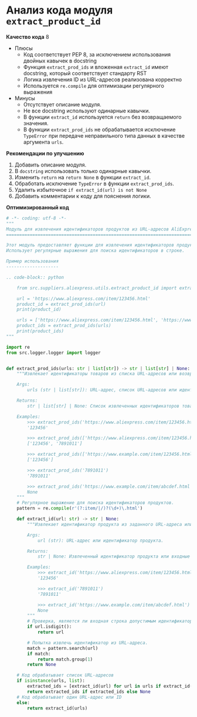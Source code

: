 # Анализ кода модуля `extract_product_id`

**Качество кода**
8
- Плюсы
    -  Код соответствует PEP 8, за исключением использования двойных кавычек в docstring
    -  Функция `extract_prod_ids` и вложенная `extract_id` имеют docstring, который соответствует стандарту RST
    -  Логика извлечения ID из URL-адресов реализована корректно
    -  Используется `re.compile` для оптимизации регулярного выражения
- Минусы
    - Отсутствует описание модуля.
    - Не все docstring используют одинарные кавычки.
    - В функции `extract_id` используется `return` без возвращаемого значения.
    - В функции `extract_prod_ids` не обрабатывается исключение `TypeError` при передаче неправильного типа данных в качестве аргумента `urls`.

**Рекомендации по улучшению**

1. Добавить описание модуля.
2. В `docstring` использовать только одинарные кавычки.
3. Изменить `return` на `return None` в функции `extract_id`.
4. Обработать исключение `TypeError` в функции `extract_prod_ids`.
5.  Удалить избыточное `if extract_id(url) is not None`
6.  Добавить комментарии к коду для пояснения логики.

**Оптимизированный код**

```python
# -*- coding: utf-8 -*-
"""
Модуль для извлечения идентификаторов продуктов из URL-адресов AliExpress.
=========================================================================

Этот модуль предоставляет функции для извлечения идентификаторов продуктов из URL-адресов AliExpress.
Использует регулярные выражения для поиска идентификаторов в строке.

Пример использования
--------------------

.. code-block:: python

    from src.suppliers.aliexpress.utils.extract_product_id import extract_prod_ids

    url = 'https://www.aliexpress.com/item/123456.html'
    product_id = extract_prod_ids(url)
    print(product_id)

    urls = ['https://www.aliexpress.com/item/123456.html', 'https://www.aliexpress.com/item/789012.html']
    product_ids = extract_prod_ids(urls)
    print(product_ids)
"""

import re
from src.logger.logger import logger


def extract_prod_ids(urls: str | list[str]) -> str | list[str] | None:
    """Извлекает идентификаторы товаров из списка URL-адресов или возвращает их, если они были переданы напрямую.

    Args:
        urls (str | list[str]): URL-адрес, список URL-адресов или идентификаторы товаров.

    Returns:
        str | list[str] | None: Список извлеченных идентификаторов товаров, единичный идентификатор или `None`, если не найдено ни одного корректного идентификатора.

    Examples:
        >>> extract_prod_ids('https://www.aliexpress.com/item/123456.html')
        '123456'

        >>> extract_prod_ids(['https://www.aliexpress.com/item/123456.html', '7891011.html'])
        ['123456', '7891011']

        >>> extract_prod_ids(['https://www.example.com/item/123456.html', 'https://www.example.com/item/abcdef.html'])
        ['123456']

        >>> extract_prod_ids('7891011')
        '7891011'

        >>> extract_prod_ids('https://www.example.com/item/abcdef.html')
        None
    """
    # Регулярное выражение для поиска идентификаторов продуктов.
    pattern = re.compile(r'(?:item/|/)?(\d+)\.html')

    def extract_id(url: str) -> str | None:
        """Извлекает идентификатор продукта из заданного URL-адреса или проверяет идентификатор продукта.

        Args:
            url (str): URL-адрес или идентификатор продукта.

        Returns:
            str | None: Извлеченный идентификатор продукта или входные данные, если они являются допустимым идентификатором, или `None`, если не найдено ни одного допустимого идентификатора.

        Examples:
            >>> extract_id('https://www.aliexpress.com/item/123456.html')
            '123456'

            >>> extract_id('7891011')
            '7891011'

            >>> extract_id('https://www.example.com/item/abcdef.html')
            None
        """
        # Проверка, является ли входная строка допустимым идентификатором продукта.
        if url.isdigit():
            return url

        # Попытка извлечь идентификатор из URL-адреса.
        match = pattern.search(url)
        if match:
            return match.group(1)
        return None

    # Код обрабатывает список URL-адресов
    if isinstance(urls, list):
        extracted_ids = [extract_id(url) for url in urls if extract_id(url)]
        return extracted_ids if extracted_ids else None
    # Код обрабатывает один URL-адрес или ID
    else:
        return extract_id(urls)
```